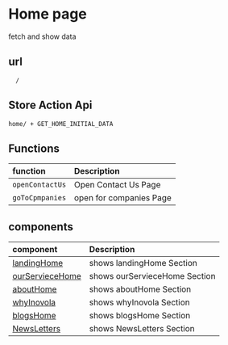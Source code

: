 # Home page

fetch and show data

## url

```
  /
```

## Store Action Api

```
home/ + GET_HOME_INITIAL_DATA
```

## Functions

| function        | Description             |
| :-------------- | :---------------------- |
| `openContactUs` | Open Contact Us Page    |
| `goToCpmpanies` | open for companies Page |

## components

| component                                | Description                   |
| :--------------------------------------- | :---------------------------- |
| [landingHome](./landingHome.vue)         | shows landingHome Section     |
| [ourServieceHome](./ourServieceHome.vue) | shows ourServieceHome Section |
| [aboutHome](./aboutHome.vue)             | shows aboutHome Section       |
| [whyInovola](./whyInovola.vue)           | shows whyInovola Section      |
| [blogsHome](./blogsHome.vue)             | shows blogsHome Section       |
| [NewsLetters](./NewsLetters.vue)         | shows NewsLetters Section     |
